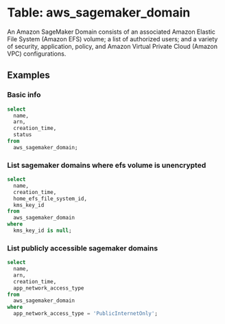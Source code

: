# Table: aws_sagemaker_domain

An Amazon SageMaker Domain consists of an associated Amazon Elastic File System (Amazon EFS) volume; a list of authorized users; and a variety of security, application, policy, and Amazon Virtual Private Cloud (Amazon VPC) configurations.

## Examples

### Basic info

```sql
select
  name,
  arn,
  creation_time,
  status
from
  aws_sagemaker_domain;
```

### List sagemaker domains where efs volume is unencrypted

```sql
select
  name,
  creation_time,
  home_efs_file_system_id,
  kms_key_id
from
  aws_sagemaker_domain
where 
  kms_key_id is null;
```

### List publicly accessible sagemaker domains

```sql
select
  name,
  arn,
  creation_time,
  app_network_access_type
from
  aws_sagemaker_domain
where 
  app_network_access_type = 'PublicInternetOnly';
  ```
  